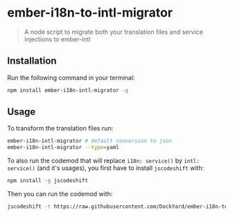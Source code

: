 # ember-i18n-to-intl-migrator

> A node script to migrate both your translation files and service injections to ember-intl

## Installation

Run the following command in your terminal:

```bash
npm install ember-i18n-intl-migrator -g
```

## Usage

To transform the translation files run:

```bash
ember-i18n-intl-migrator # default conversion to json
ember-i18n-intl-migrator --type=yaml
```

To also run the codemod that will replace `i18n: service()` by `intl: service()` (and it's usages), you
first have to install `jscodeshift` with:

```sh
npm install -g jscodeshift
```

Then you can run the codemod with:

```sh
jscodeshift -t https://raw.githubusercontent.com/DockYard/ember-i18n-to-intl-migrator/master/lib/codemod.js app/
```
